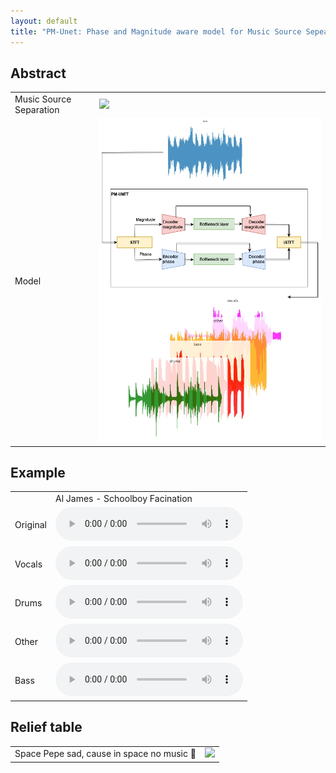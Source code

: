 ```yaml
---
layout: default
title: "PM-Unet: Phase and Magnitude aware model for Music Source Sepearation"
---
```



## Abstract
<table>

<tr>
<td>Music Source Separation</td>
<td>
    <img src="https://source-separation.github.io/tutorial/_images/source_separation_io.png">
</td>
</tr>

<tr>
<td>Model</td>
<td>
    <img src="https://github.com/d-a-yakovlev/misc/blob/main/pics/pipeline(4).drawio.png">
</td>
</tr>

</table>


## Example
<table>

<tr><td></td><td>Al James - Schoolboy Facination</td></tr>

<!-- Samples 
https://drive.google.com/file/d/1iclXFFKo_i9Z-61WV8UNG_qzdRLDgqPy/view?usp=drive_link
https://drive.google.com/file/d/1ght9UVHHCZ_RV3gtuNmr7Mfs1AtKBrZc/view?usp=drive_link
https://drive.google.com/file/d/1XJlOPQxsThvP94D4pDi-mBOkLU2Y_d7N/view?usp=drive_link
https://drive.google.com/file/d/1XEYuqby9kEp6rVMaAHqSQy5mPRdqib4r/view?usp=drive_link
https://drive.google.com/file/d/1dc1wz1Ujd22QcpJM_PA8pSgg5mNf72TX/view?usp=drive_link 
-->

<tr>
<td>Original</td>
<td>
<audio controls preload src="https://drive.google.com/uc?export=open&id=1iclXFFKo_i9Z-61WV8UNG_qzdRLDgqPy">
</td>
</tr>

<tr>
<td>Vocals</td>
<td>
<audio controls preload src="https://drive.google.com/uc?export=open&id=1ght9UVHHCZ_RV3gtuNmr7Mfs1AtKBrZc">
</td>
</tr>

<tr>
<td>Drums</td>
<td>
<audio controls preload src="https://drive.google.com/uc?export=open&id=1XJlOPQxsThvP94D4pDi-mBOkLU2Y_d7N">
</td>
</tr>

<tr>
<td>Other</td>
<td>
<audio controls preload src="https://drive.google.com/uc?export=open&id=1XEYuqby9kEp6rVMaAHqSQy5mPRdqib4r">
</td>
</tr>

<tr>
<td>Bass</td>
<td>
<audio controls preload src="https://drive.google.com/uc?export=open&id=1dc1wz1Ujd22QcpJM_PA8pSgg5mNf72TX">
</td>
</tr>


<!--
<tr><td>Author - Track_name</td></tr>

<tr>
<td>Original</td>
<td>
<audio controls preload src="">
</td>
</tr>

<tr>
<td>Vocals</td>
<td>
<audio controls preload src="">
</td>
</tr>

<tr>
<td>Drums</td>
<td>
<audio controls preload src="">
</td>
</tr>

<tr>
<td>Other</td>
<td>
<audio controls preload src="">
</td>
</tr>

<tr>
<td>Bass</td>
<td>
<audio controls preload src="">
</td>
</tr>
-->

</table>


## Relief table
<table>
<tr>
<td>Space Pepe sad, cause in space no music 🐸</td>
<td><img src="https://s32677.pcdn.co/wp-content/uploads/2023/05/bic_pepe_neutral_2.png.webp">
</td>
</tr>
</table>